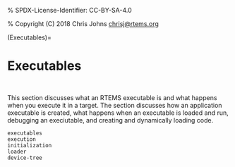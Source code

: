 % SPDX-License-Identifier: CC-BY-SA-4.0

% Copyright (C) 2018 Chris Johns <chrisj@rtems.org>

(Executables)=

# Executables

```{index} Executable
```

```{index} Embedded executable
```

This section discusses what an RTEMS executable is and what happens when you
execute it in a target. The section discusses how an application executable is
created, what happens when an executable is loaded and run, debugging an
execiutable, and creating and dynamically loading code.

```{toctree}
executables
execution
initialization
loader
device-tree
```
